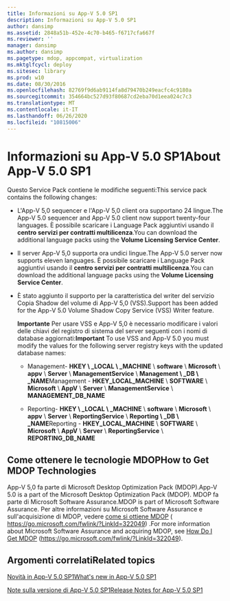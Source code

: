 ```yaml
---
title: Informazioni su App-V 5.0 SP1
description: Informazioni su App-V 5.0 SP1
author: dansimp
ms.assetid: 2848a51b-452e-4c70-b465-f6717cfa667f
ms.reviewer: ''
manager: dansimp
ms.author: dansimp
ms.pagetype: mdop, appcompat, virtualization
ms.mktglfcycl: deploy
ms.sitesec: library
ms.prod: w10
ms.date: 08/30/2016
ms.openlocfilehash: 82769f9d6ab9114fa8d79470b249eacfc4c9180a
ms.sourcegitcommit: 354664bc527d93f80687cd2eba70d1eea024c7c3
ms.translationtype: MT
ms.contentlocale: it-IT
ms.lasthandoff: 06/26/2020
ms.locfileid: "10815006"
---
```

# <span data-ttu-id="fff78-103">Informazioni su App-V 5.0 SP1</span><span class="sxs-lookup"><span data-stu-id="fff78-103">About App-V 5.0 SP1</span></span>


<span data-ttu-id="fff78-104">Questo Service Pack contiene le modifiche seguenti:</span><span class="sxs-lookup"><span data-stu-id="fff78-104">This service pack contains the following changes:</span></span>

-   <span data-ttu-id="fff78-105">L'App-V 5,0 sequencer e l'App-V 5,0 client ora supportano 24 lingue.</span><span class="sxs-lookup"><span data-stu-id="fff78-105">The App-V 5.0 sequencer and App-V 5.0 client now support twenty-four languages.</span></span> <span data-ttu-id="fff78-106">È possibile scaricare i Language Pack aggiuntivi usando il **centro servizi per contratti multilicenza**.</span><span class="sxs-lookup"><span data-stu-id="fff78-106">You can download the additional language packs using the **Volume Licensing Service Center**.</span></span>

-   <span data-ttu-id="fff78-107">Il server App-V 5,0 supporta ora undici lingue.</span><span class="sxs-lookup"><span data-stu-id="fff78-107">The App-V 5.0 server now supports eleven languages.</span></span> <span data-ttu-id="fff78-108">È possibile scaricare i Language Pack aggiuntivi usando il **centro servizi per contratti multilicenza**.</span><span class="sxs-lookup"><span data-stu-id="fff78-108">You can download the additional language packs using the **Volume Licensing Service Center**.</span></span>

-   <span data-ttu-id="fff78-109">È stato aggiunto il supporto per la caratteristica del writer del servizio Copia Shadow del volume di App-V 5,0 (VSS).</span><span class="sxs-lookup"><span data-stu-id="fff78-109">Support has been added for the App-V 5.0 Volume Shadow Copy Service (VSS) Writer feature.</span></span>

    <span data-ttu-id="fff78-110">**Importante**  Per usare VSS e App-V 5,0 è necessario modificare i valori delle chiavi del registro di sistema del server seguenti con i nomi di database aggiornati:</span><span class="sxs-lookup"><span data-stu-id="fff78-110">**Important** To use VSS and App-V 5.0 you must modify the values for the following server registry keys with the updated database names:</span></span>

    -   <span data-ttu-id="fff78-111">Management- **HKEY \ _LOCAL \ _MACHINE**  \\  **software**  \\  **Microsoft**  \\  **appv**  \\  **Server**  \\  **ManagementService**  \\  **Management \ _DB \ _NAME**</span><span class="sxs-lookup"><span data-stu-id="fff78-111">Management - **HKEY\_LOCAL\_MACHINE** \\ **SOFTWARE** \\ **Microsoft** \\ **AppV** \\ **Server** \\ **ManagementService** \\ **MANAGEMENT\_DB\_NAME**</span></span>

    -   <span data-ttu-id="fff78-112">Reporting- **HKEY \ _LOCAL \ _MACHINE**  \\  **software**  \\  **Microsoft**  \\  **appv**  \\  **Server**  \\  **ReportingService**  \\  **Reporting \ _DB \ _NAME**</span><span class="sxs-lookup"><span data-stu-id="fff78-112">Reporting - **HKEY\_LOCAL\_MACHINE** \\ **SOFTWARE** \\ **Microsoft** \\ **AppV** \\ **Server** \\ **ReportingService** \\ **REPORTING\_DB\_NAME**</span></span>

     

## <span data-ttu-id="fff78-113">Come ottenere le tecnologie MDOP</span><span class="sxs-lookup"><span data-stu-id="fff78-113">How to Get MDOP Technologies</span></span>


<span data-ttu-id="fff78-114">App-V 5,0 fa parte di Microsoft Desktop Optimization Pack (MDOP).</span><span class="sxs-lookup"><span data-stu-id="fff78-114">App-V 5.0 is a part of the Microsoft Desktop Optimization Pack (MDOP).</span></span> <span data-ttu-id="fff78-115">MDOP fa parte di Microsoft Software Assurance.</span><span class="sxs-lookup"><span data-stu-id="fff78-115">MDOP is part of Microsoft Software Assurance.</span></span> <span data-ttu-id="fff78-116">Per altre informazioni su Microsoft Software Assurance e sull'acquisizione di MDOP, vedere [come si ottiene MDOP](https://go.microsoft.com/fwlink/?LinkId=322049) ( https://go.microsoft.com/fwlink/?LinkId=322049) .</span><span class="sxs-lookup"><span data-stu-id="fff78-116">For more information about Microsoft Software Assurance and acquiring MDOP, see [How Do I Get MDOP](https://go.microsoft.com/fwlink/?LinkId=322049) (https://go.microsoft.com/fwlink/?LinkId=322049).</span></span>






## <span data-ttu-id="fff78-117">Argomenti correlati</span><span class="sxs-lookup"><span data-stu-id="fff78-117">Related topics</span></span>


[<span data-ttu-id="fff78-118">Novità in App-V 5.0 SP1</span><span class="sxs-lookup"><span data-stu-id="fff78-118">What's new in App-V 5.0 SP1</span></span>](whats-new-in-app-v-50-sp1.md)

[<span data-ttu-id="fff78-119">Note sulla versione di App-V 5.0 SP1</span><span class="sxs-lookup"><span data-stu-id="fff78-119">Release Notes for App-V 5.0 SP1</span></span>](release-notes-for-app-v-50-sp1.md)

 

 





